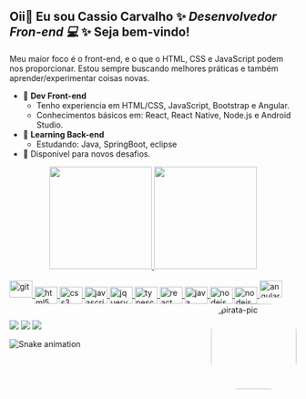 
## Oii👋 Eu sou **Cassio Carvalho**  ✨ _Desenvolvedor Fron-end 💻_ ✨  Seja bem-vindo!


Meu maior foco é o front-end, e o que o HTML, CSS e JavaScript podem nos proporcionar.
Estou sempre buscando melhores práticas e também aprender/experimentar coisas novas.


- 🔭 **Dev Front-end**
  - Tenho experiencia em HTML/CSS, JavaScript, Bootstrap e Angular.
  - Conhecimentos básicos em: React, React Native, Node.js e Android Studio.
- 🌱 **Learning Back-end**
  - Estudando: Java, SpringBoot, eclipse 
- 🤔 Disponivel para novos desafios.


<div align="center">
  <a href="https://github.com/cassio000">
  <img height="180em" src="https://github-readme-stats.vercel.app/api?username=cassio000&show_icons=true&theme=dracula&include_all_commits=true&count_private=true"/>
  <img height="180em" src="https://github-readme-stats.vercel.app/api/top-langs/?username=cassio000&layout=compact&langs_count=7&theme=dracula"/>
</div>

  <div style="display: inline_block"><br>
  <img aling="center" alt="git" height="30" width="40" src="https://cdn.jsdelivr.net/gh/devicons/devicon/icons/git/git-original.svg" />
  <img align="center" alt="html5" height="30" width="40" src="https://cdn.jsdelivr.net/gh/devicons/devicon/icons/html5/html5-original.svg" />
  <img align="center" alt="css3" height="30" width="40" src="https://cdn.jsdelivr.net/gh/devicons/devicon/icons/css3/css3-original.svg" />
  <img align="center" alt="javascript" height="30" width="40" src="https://cdn.jsdelivr.net/gh/devicons/devicon/icons/javascript/javascript-original.svg" />
  <img align="center" alt="jquery" height="30" width="40" src="https://cdn.jsdelivr.net/gh/devicons/devicon/icons/jquery/jquery-plain-wordmark.svg" />
  <img align="center" alt="typescript" height="30" width="40" src="https://cdn.jsdelivr.net/gh/devicons/devicon/icons/typescript/typescript-original.svg" />
  <img align="center" alt="react" height="30" width="40" src="https://cdn.jsdelivr.net/gh/devicons/devicon/icons/react/react-original.svg" />
  <img align="center" alt="java" height="30" width="40" src="https://cdn.jsdelivr.net/gh/devicons/devicon/icons/java/java-original.svg" />            
  <img align="center" alt="nodejs" height="30" width="40" src="https://cdn.jsdelivr.net/gh/devicons/devicon/icons/nodejs/nodejs-original.svg" />
  <img align="center" alt="nodejs" height="30" width="40" src="https://cdn.jsdelivr.net/gh/devicons/devicon/icons/androidstudio/androidstudio-original.svg" />
          
  <img aling="center" alt="angular" height="30" width="40" src="https://cdn.jsdelivr.net/gh/devicons/devicon/icons/angularjs/angularjs-original.svg" />
  <img align="right" alt="pirata-pic" height="150" width="150" style="border-radius:50px;" src="https://avatars.githubusercontent.com/u/89480113?v=4" >
</div>
  
  ##
  
  <div> 
  <a href="https://instagram.com/cassio000" target="_blank"><img src="https://img.shields.io/badge/-Instagram-%23E4405F?style=for-the-badge&logo=instagram&logoColor=white" target="_blank"></a>
  <a href = "mailto:cassiocarvalho49@gmail.com"><img src="https://img.shields.io/badge/-Gmail-%23333?style=for-the-badge&logo=gmail&logoColor=white" target="_blank"></a>
  <a href="https://www.linkedin.com/in/cassio000" target="_blank"><img src="https://img.shields.io/badge/-LinkedIn-%230077B5?style=for-the-badge&logo=linkedin&logoColor=white" target="_blank"></a> 
 
  ![Snake animation](https://github.com/cassio000/cassio000/blob/output/github-contribution-grid-snake.svg)
 
</div>

